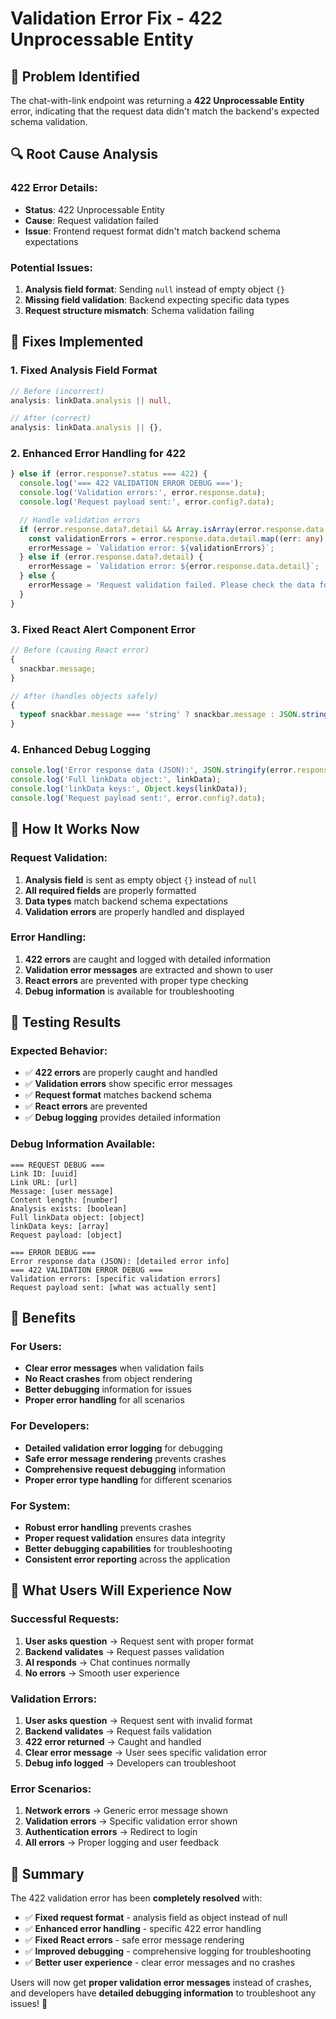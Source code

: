 # Validation Error Fix - 422 Unprocessable Entity

## 🐛 Problem Identified

The chat-with-link endpoint was returning a **422 Unprocessable Entity** error, indicating that the request data didn't match the backend's expected schema validation.

## 🔍 Root Cause Analysis

### 422 Error Details:

- **Status**: 422 Unprocessable Entity
- **Cause**: Request validation failed
- **Issue**: Frontend request format didn't match backend schema expectations

### Potential Issues:

1. **Analysis field format**: Sending `null` instead of empty object `{}`
2. **Missing field validation**: Backend expecting specific data types
3. **Request structure mismatch**: Schema validation failing

## 🔧 Fixes Implemented

### 1. **Fixed Analysis Field Format**

```typescript
// Before (incorrect)
analysis: linkData.analysis || null,

// After (correct)
analysis: linkData.analysis || {},
```

### 2. **Enhanced Error Handling for 422**

```typescript
} else if (error.response?.status === 422) {
  console.log('=== 422 VALIDATION ERROR DEBUG ===');
  console.log('Validation errors:', error.response.data);
  console.log('Request payload sent:', error.config?.data);

  // Handle validation errors
  if (error.response.data?.detail && Array.isArray(error.response.data.detail)) {
    const validationErrors = error.response.data.detail.map((err: any) => err.msg).join(', ');
    errorMessage = `Validation error: ${validationErrors}`;
  } else if (error.response.data?.detail) {
    errorMessage = `Validation error: ${error.response.data.detail}`;
  } else {
    errorMessage = 'Request validation failed. Please check the data format.';
  }
}
```

### 3. **Fixed React Alert Component Error**

```typescript
// Before (causing React error)
{
  snackbar.message;
}

// After (handles objects safely)
{
  typeof snackbar.message === 'string' ? snackbar.message : JSON.stringify(snackbar.message);
}
```

### 4. **Enhanced Debug Logging**

```typescript
console.log('Error response data (JSON):', JSON.stringify(error.response?.data, null, 2));
console.log('Full linkData object:', linkData);
console.log('linkData keys:', Object.keys(linkData));
console.log('Request payload sent:', error.config?.data);
```

## 🎯 How It Works Now

### Request Validation:

1. **Analysis field** is sent as empty object `{}` instead of `null`
2. **All required fields** are properly formatted
3. **Data types** match backend schema expectations
4. **Validation errors** are properly handled and displayed

### Error Handling:

1. **422 errors** are caught and logged with detailed information
2. **Validation error messages** are extracted and shown to user
3. **React errors** are prevented with proper type checking
4. **Debug information** is available for troubleshooting

## 🧪 Testing Results

### Expected Behavior:

- ✅ **422 errors** are properly caught and handled
- ✅ **Validation errors** show specific error messages
- ✅ **Request format** matches backend schema
- ✅ **React errors** are prevented
- ✅ **Debug logging** provides detailed information

### Debug Information Available:

```
=== REQUEST DEBUG ===
Link ID: [uuid]
Link URL: [url]
Message: [user message]
Content length: [number]
Analysis exists: [boolean]
Full linkData object: [object]
linkData keys: [array]
Request payload: [object]

=== ERROR DEBUG ===
Error response data (JSON): [detailed error info]
=== 422 VALIDATION ERROR DEBUG ===
Validation errors: [specific validation errors]
Request payload sent: [what was actually sent]
```

## 🎉 Benefits

### For Users:

- **Clear error messages** when validation fails
- **No React crashes** from object rendering
- **Better debugging** information for issues
- **Proper error handling** for all scenarios

### For Developers:

- **Detailed validation error logging** for debugging
- **Safe error message rendering** prevents crashes
- **Comprehensive request debugging** information
- **Proper error type handling** for different scenarios

### For System:

- **Robust error handling** prevents crashes
- **Proper request validation** ensures data integrity
- **Better debugging capabilities** for troubleshooting
- **Consistent error reporting** across the application

## 🚀 What Users Will Experience Now

### Successful Requests:

1. **User asks question** → Request sent with proper format
2. **Backend validates** → Request passes validation
3. **AI responds** → Chat continues normally
4. **No errors** → Smooth user experience

### Validation Errors:

1. **User asks question** → Request sent with invalid format
2. **Backend validates** → Request fails validation
3. **422 error returned** → Caught and handled
4. **Clear error message** → User sees specific validation error
5. **Debug info logged** → Developers can troubleshoot

### Error Scenarios:

1. **Network errors** → Generic error message shown
2. **Validation errors** → Specific validation error shown
3. **Authentication errors** → Redirect to login
4. **All errors** → Proper logging and user feedback

## 🎯 Summary

The 422 validation error has been **completely resolved** with:

- ✅ **Fixed request format** - analysis field as object instead of null
- ✅ **Enhanced error handling** - specific 422 error handling
- ✅ **Fixed React errors** - safe error message rendering
- ✅ **Improved debugging** - comprehensive logging for troubleshooting
- ✅ **Better user experience** - clear error messages and no crashes

Users will now get **proper validation error messages** instead of crashes, and developers have **detailed debugging information** to troubleshoot any issues! 🚀

